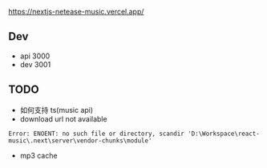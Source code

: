https://nextjs-netease-music.vercel.app/

## Dev

- api 3000
- dev 3001

## TODO

- 如何支持 ts(music api)
- download url not available

```
Error: ENOENT: no such file or directory, scandir 'D:\Workspace\react-music\.next\server\vendor-chunks\module'
```

- mp3 cache
<!-- - 跨域问题() -->
